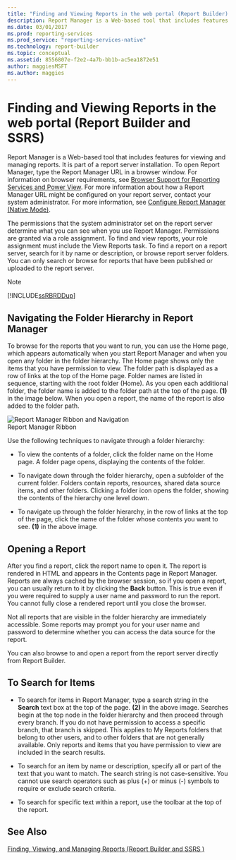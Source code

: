 ```yaml
---
title: "Finding and Viewing Reports in the web portal (Report Builder) | Microsoft Docs"
description: Report Manager is a Web-based tool that includes features for viewing and managing reports. It is part of a report server installation.
ms.date: 03/01/2017
ms.prod: reporting-services
ms.prod_service: "reporting-services-native"
ms.technology: report-builder
ms.topic: conceptual
ms.assetid: 8556807e-f2e2-4a7b-bb1b-ac5ea1872e51
author: maggiesMSFT
ms.author: maggies
---
```

# Finding and Viewing Reports in the web portal (Report Builder and SSRS)
  Report Manager is a Web-based tool that includes features for viewing and managing reports. It is part of a report server installation. To open Report Manager, type the Report Manager URL in a browser window. For information on browser requirements, see [Browser Support for Reporting Services and Power View](../../reporting-services/browser-support-for-reporting-services-and-power-view.md). For more information about how a Report Manager URL might be configured on your report server, contact your system administrator. For more information, see [Configure Report Manager &#40;Native Mode&#41;](../../reporting-services/report-server/configure-report-manager-native-mode.md).  
  
 The permissions that the system administrator set on the report server determine what you can see when you use Report Manager. Permissions are granted via a role assignment. To find and view reports, your role assignment must include the View Reports task. To find a report on a report server, search for it by name or description, or browse report server folders. You can only search or browse for reports that have been published or uploaded to the report server.  
  
> [!NOTE]  
>  [!INCLUDE[ssRBRDDup](../../includes/ssrbrddup-md.md)]  
  
## Navigating the Folder Hierarchy in Report Manager  
 To browse for the reports that you want to run, you can use the Home page, which appears automatically when you start Report Manager and when you open any folder in the folder hierarchy. The Home page shows only the items that you have permission to view. The folder path is displayed as a row of links at the top of the Home page. Folder names are listed in sequence, starting with the root folder (Home). As you open each additional folder, the folder name is added to the folder path at the top of the page. **(1)** in the image below. When you open a report, the name of the report is also added to the folder path.  
  
 ![Report Manager Ribbon and Navigation](../../reporting-services/report-builder/media/rs-reportmanager-ribbon.gif "Report Manager Ribbon and Navigation")  
Report Manager Ribbon  
  
 Use the following techniques to navigate through a folder hierarchy:  
  
-   To view the contents of a folder, click the folder name on the Home page. A folder page opens, displaying the contents of the folder.  
  
-   To navigate down through the folder hierarchy, open a subfolder of the current folder. Folders contain reports, resources, shared data source items, and other folders. Clicking a folder icon opens the folder, showing the contents of the hierarchy one level down.  
  
-   To navigate up through the folder hierarchy, in the row of links at the top of the page, click the name of the folder whose contents you want to see. **(1)** in the above image.  
  
## Opening a Report  
 After you find a report, click the report name to open it. The report is rendered in HTML and appears in the Contents page in Report Manager. Reports are always cached by the browser session, so if you open a report, you can usually return to it by clicking the **Back** button. This is true even if you were required to supply a user name and password to run the report. You cannot fully close a rendered report until you close the browser.  
  
 Not all reports that are visible in the folder hierarchy are immediately accessible. Some reports may prompt you for your user name and password to determine whether you can access the data source for the report. 

 You can also browse to and open a report from the report server directly from Report Builder. 
  
## To Search for Items  
  
-   To search for items in Report Manager, type a search string in the **Search** text box at the top of the page. **(2)** in the above image. Searches begin at the top node in the folder hierarchy and then proceed through every branch. If you do not have permission to access a specific branch, that branch is skipped. This applies to My Reports folders that belong to other users, and to other folders that are not generally available. Only reports and items that you have permission to view are included in the search results.  
  
-   To search for an item by name or description, specify all or part of the text that you want to match. The search string is not case-sensitive. You cannot use search operators such as plus (+) or minus (-) symbols to require or exclude search criteria.  
  
-   To search for specific text within a report, use the toolbar at the top of the report.  
  
## See Also  
 [Finding, Viewing, and Managing Reports &#40;Report Builder and SSRS &#41;](../../reporting-services/report-builder/finding-viewing-and-managing-reports-report-builder-and-ssrs.md)  
  
  

